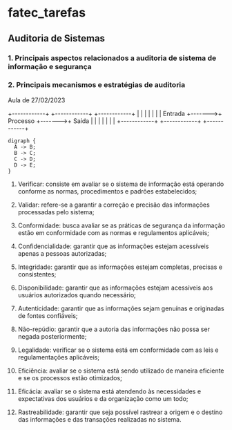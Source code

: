 # fatec_tarefas
## Auditoria de Sistemas

### 1. Principais aspectos relacionados a auditoria de sistema de informação e segurança

### 2. Principais mecanismos e estratégias de auditoria
Aula de 27/02/2023

+------------+        +------------+        +------------+
|            |        |            |        |            |
|   Entrada  +------->+  Processo  +------->+   Saída    |
|            |        |            |        |            |
+------------+        +------------+        +------------+

```graphviz
digraph {
  A -> B;
  B -> C;
  C -> D;
  D -> E;
}
```

 1. Verificar: consiste em avaliar se o sistema de informação está operando conforme as normas, procedimentos e padrões estabelecidos;

 2. Validar: refere-se a garantir a correção e precisão das informações processadas pelo sistema;

 3. Conformidade: busca avaliar se as práticas de segurança da informação estão em conformidade com as normas e regulamentos aplicáveis;

 4. Confidencialidade: garantir que as informações estejam acessíveis apenas a pessoas autorizadas;

 5. Integridade: garantir que as informações estejam completas, precisas e consistentes;

 6. Disponibilidade: garantir que as informações estejam acessíveis aos usuários autorizados quando necessário;

 7. Autenticidade: garantir que as informações sejam genuínas e originadas de fontes confiáveis;

 8. Não-repúdio: garantir que a autoria das informações não possa ser negada posteriormente;

 9. Legalidade: verificar se o sistema está em conformidade com as leis e regulamentações aplicáveis;

 10. Eficiência: avaliar se o sistema está sendo utilizado de maneira eficiente e se os processos estão otimizados;

 11. Eficácia: avaliar se o sistema está atendendo às necessidades e expectativas dos usuários e da organização como um todo;

 12. Rastreabilidade: garantir que seja possível rastrear a origem e o destino das informações e das transações realizadas no sistema.